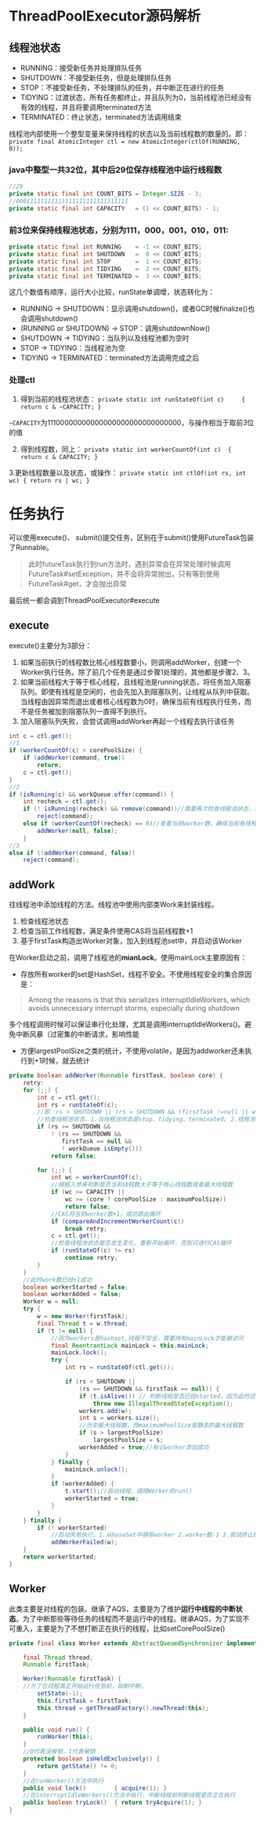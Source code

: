 # ThreadPoolExecutor源码解析
## 线程池状态
* RUNNING：接受新任务并处理排队任务
* SHUTDOWN：不接受新任务，但是处理排队任务
* STOP：不接受新任务，不处理排队的任务，并中断正在进行的任务
* TIDYING：过渡状态，所有任务都终止，并且队列为0，当前线程池已经没有有效的线程，并且将要调用terminated方法
* TERMINATED：终止状态，terminated方法调用结束

线程池内部使用一个整型变量来保持线程的状态以及当前线程数的数量的。即：
`private final AtomicInteger ctl = new AtomicInteger(ctlOf(RUNNING, 0));`
### java中整型一共32位，其中后29位保存线程池中运行线程数
```java
//29
private static final int COUNT_BITS = Integer.SIZE - 3;
//00011111111111111111111111111111
private static final int CAPACITY   = (1 << COUNT_BITS) - 1;
```
### 前3位来保持线程池状态，分别为111，000，001，010，011:
```java
private static final int RUNNING    = -1 << COUNT_BITS;
private static final int SHUTDOWN   =  0 << COUNT_BITS;
private static final int STOP       =  1 << COUNT_BITS;
private static final int TIDYING    =  2 << COUNT_BITS;
private static final int TERMINATED =  3 << COUNT_BITS;
```
这几个数值有顺序，运行大小比较，runState单调增，状态转化为：
* RUNNING -> SHUTDOWN：显示调用shutdown()，或者GC时候finalize()也会调用shutdown()
* (RUNNING or SHUTDOWN) -> STOP：调用shutdownNow()
* SHUTDOWN -> TIDYING：当队列以及线程池都为空时
* STOP -> TIDYING：当线程池为空
* TIDYING -> TERMINATED：terminated方法调用完成之后
### 处理ctl
1. 得到当前的线程池状态：
`private static int runStateOf(int c)     { return c & ~CAPACITY; }` 

`~CAPACITY`为11100000000000000000000000000000，与操作相当于取前3位的值

2. 得到线程数，同上：
`private static int workerCountOf(int c)  { return c & CAPACITY; }`

3.更新线程数量以及状态，或操作：
`private static int ctlOf(int rs, int wc) { return rs | wc; }`
# 任务执行
可以使用execute()、 submit()提交任务，区别在于submit()使用FutureTask包装了Runnable。
>此时futureTask执行到run方法时，遇到异常会在异常处理时候调用FutureTask#setException，并不会将异常抛出，只有等到使用FutureTask#get，才会抛出异常

最后统一都会调到ThreadPoolExecutor#execute
## execute
execute()主要分为3部分：
1. 如果当前执行的线程数比核心线程数要小，则调用addWorker，创建一个Worker执行任务。除了前几个任务是通过步骤1处理的，其他都是步骤2、3。
2. 如果当前线程大于等于核心线程，且线程池是running状态，将任务加入阻塞队列。即使有线程是空闲的，也会先加入到阻塞队列，让线程从队列中获取。当线程由因异常而退出或者核心线程数为0时，确保当前有线程执行任务，而不是任务被加到阻塞队列一直得不到执行。
3. 加入阻塞队列失败，会尝试调用addWorker再起一个线程去执行该任务
```java
int c = ctl.get();
//1
if (workerCountOf(c) < corePoolSize) {
	if (addWorker(command, true))
    	return;
    c = ctl.get();
}
//2
if (isRunning(c) && workQueue.offer(command)) {
	int recheck = ctl.get();
    if (! isRunning(recheck) && remove(command))//需要再次检查线程池状态，当状态不满足时，从队列中移除刚加入的任务
    	reject(command);
    else if (workerCountOf(recheck) == 0)//查看当前worker数，确保当前有线程执行任务
    	addWorker(null, false);
    }
//3
else if (!addWorker(command, false))
	reject(command);
```
## addWork
往线程池中添加线程的方法。线程池中使用内部类Work来封装线程。
1. 检查线程池状态
2. 检查当前工作线程数，满足条件使用CAS将当前线程数+1
3. 基于firstTask构造出Worker对象，加入到线程池set中，并启动该Worker

在Worker启动之前，调用了线程池的**mianLock**。使用mainLock主要原因有：
* 存放所有worker的set是HashSet，线程不安全。不使用线程安全的集合原因是：
> Among the reasons is that this serializes interruptIdleWorkers, which avoids unnecessary interrupt storms, especially during shutdown

多个线程调用时候可以保证串行化处理，尤其是调用interruptIdleWorkers()。避免中断风暴（过密集的中断请求，影响性能
* 方便largestPoolSize之类的统计，不使用volatile，是因为addworker还未执行到+1时候，就去统计

```java
private boolean addWorker(Runnable firstTask, boolean core) {
    retry:
    for (;;) {
        int c = ctl.get();
        int rs = runStateOf(c);
        //即：rs > SHUTDOWN || (rs = SHUTDOWN && (firstTask !=null || workQueue.isEmpty()))
		//检查线程池状态，1.当线程池状态是stop、tidying、terminated; 2.线程池是shutdown,阻塞队列为空或者加入新任务,满足任一返回false
        if (rs >= SHUTDOWN &&
            ! (rs == SHUTDOWN &&
               firstTask == null &&
               ! workQueue.isEmpty()))
            return false;

        for (;;) {
            int wc = workerCountOf(c);
            //根据入参来判断是否当前线程数大于等于核心线程数或者最大线程数
            if (wc >= CAPACITY ||
                wc >= (core ? corePoolSize : maximumPoolSize))
                return false;
            //CAS将当前worker数+1，成功跳出循环
            if (compareAndIncrementWorkerCount(c))
                break retry;
            c = ctl.get();
            //检查线程池状态是否发生变化，重新开始循环，否则只进行CAS循环
            if (runStateOf(c) != rs)
                continue retry;
        }
    }
	//此时work数已经+1成功
    boolean workerStarted = false;
    boolean workerAdded = false;
    Worker w = null;
    try {
        w = new Worker(firstTask);
        final Thread t = w.thread;
        if (t != null) {
        	//因为workers是hashset,线程不安全，需要持有mainLock才能被访问
            final ReentrantLock mainLock = this.mainLock;
            mainLock.lock();
            try {
                int rs = runStateOf(ctl.get());

                if (rs < SHUTDOWN ||
                    (rs == SHUTDOWN && firstTask == null)) {
                    if (t.isAlive()) // 判断线程是否已经started，因为此时还未start()，肯定要抛出异常
                        throw new IllegalThreadStateException();
                    workers.add(w);
                    int s = workers.size();
                    //历史最大线程数，而maximumPoolSize是静态的最大线程数
                    if (s > largestPoolSize)
                        largestPoolSize = s;
                    workerAdded = true;//标记worker添加成功
                }
            } finally {
                mainLock.unlock();
            }
            if (workerAdded) {
                t.start();//启动线程，调用Worker的run()
                workerStarted = true;
            }
        }
    } finally {
        if (! workerStarted)
        	//启动失败执行，1.从haseSet中移除worker 2.worker数-1 3.尝试终止线程池(后面showdown分析)
            addWorkerFailed(w);
    }
    return workerStarted;
}
```
## Worker
此类主要是对线程的包装。继承了AQS，主要是为了维护**运行中线程的中断状态**。为了中断那些等待任务的线程而不是运行中的线程。继承AQS，为了实现不可重入，主要是为了不想打断正在执行的线程，比如setCorePoolSize()
```java
private final class Worker extends AbstractQueuedSynchronizer implements Runnable{

    final Thread thread;
    Runnable firstTask;

    Worker(Runnable firstTask) {
    //为了在线程真正开始运行任务前，抑制中断，
        setState(-1); 
        this.firstTask = firstTask;
        this.thread = getThreadFactory().newThread(this);
    }

    public void run() {
        runWorker(this);
    }
    //0代表没被锁，1代表被锁
    protected boolean isHeldExclusively() {
    	return getState() != 0;
    }
    //在runWorker()方法中执行
    public void lock()        { acquire(1); }
    //在interruptIdleWorkers()方法中执行，中断线程前判断线程是否正在执行
    public boolean tryLock()  { return tryAcquire(1); }    
}
```